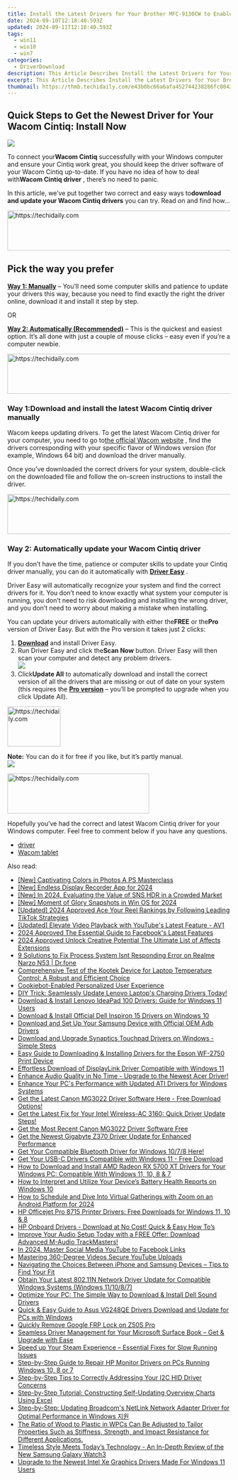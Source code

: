 ```yaml
---
title: Install the Latest Drivers for Your Brother MFC-9130CW to Enable Full Functionality
date: 2024-09-10T12:18:40.593Z
updated: 2024-09-11T12:18:40.593Z
tags:
  - win11
  - win10
  - win7
categories:
  - DriverDownload
description: This Article Describes Install the Latest Drivers for Your Brother MFC-9130CW to Enable Full Functionality
excerpt: This Article Describes Install the Latest Drivers for Your Brother MFC-9130CW to Enable Full Functionality
thumbnail: https://thmb.techidaily.com/e43b0bc66a6afa452744238286fc0843b9dfd431ddd2cd63d446736a0115992b.png
---
```


## Quick Steps to Get the Newest Driver for Your Wacom Cintiq: Install Now

![](https://images.drivereasy.com/wp-content/uploads/2018/08/img_5b7401e2789de.jpg)

 To connect your**Wacom Cintiq** successfully with your Windows computer and ensure your Cintiq work great, you should keep the driver software of your Wacom Cintiq up-to-date. If you have no idea of how to deal with**Wacom Cintiq driver** , there’s no need to panic.

 In this article, we’ve put together two correct and easy ways to**download and update your Wacom Cintiq drivers** you can try. Read on and find how…





<!-- affiliate ads begin -->
<a href="https://ephamedtechinc.pxf.io/c/5597632/2130531/26400" target="_top" id="2130531">
  <img src="//a.impactradius-go.com/display-ad/26400-2130531" border="0" alt="https://techidaily.com" width="728" height="90"/>
</a>
<img height="0" width="0" src="https://ephamedtechinc.pxf.io/i/5597632/2130531/26400" style="position:absolute;visibility:hidden;" border="0" />
<!-- affiliate ads end -->




## Pick the way you prefer

[**Way 1: Manually**](https://tools.techidaily.com/drivereasy/download/) – You’ll need some computer skills and patience to update your drivers this way, because you need to find exactly the right the driver online, download it and install it step by step.

OR

[**Way 2: Automatically (Recommended)**](https://www.drivereasy.com/knowledge/wacom-cintiq-driver-download-update-easily/#w2) – This is the quickest and easiest option. It’s all done with just a couple of mouse clicks – easy even if you’re a computer newbie.





<!-- affiliate ads begin -->
<a href="https://unicoeye.pxf.io/c/5597632/2134235/18498" target="_top" id="2134235">
  <img src="//a.impactradius-go.com/display-ad/18498-2134235" border="0" alt="https://techidaily.com" width="728" height="90"/>
</a>
<img height="0" width="0" src="https://unicoeye.pxf.io/i/5597632/2134235/18498" style="position:absolute;visibility:hidden;" border="0" />
<!-- affiliate ads end -->




### Way 1:Download and install the latest Wacom Cintiq driver manually

 Wacom keeps updating drivers. To get the latest Wacom Cintiq driver for your computer, you need to go to[the official Wacom website](https://www.wacom.com/en-ru) , find the drivers corresponding with your specific flavor of Windows version (for example, Windows 64 bit) and download the driver manually.

 Once you’ve downloaded the correct drivers for your system, double-click on the downloaded file and follow the on-screen instructions to install the driver.





<!-- affiliate ads begin -->
<a href="https://ephamedtechinc.pxf.io/c/5597632/2120861/26400?prodsku=Saturn" target="_top" id="2120861">
  <img src="//a.impactradius-go.com/display-ad/26400-2120861" border="0" alt="https://techidaily.com" width="728" height="90"/>
</a>
<img height="0" width="0" src="https://ephamedtechinc.pxf.io/i/5597632/2120861/26400?prodsku=Saturn" style="position:absolute;visibility:hidden;" border="0" />
<!-- affiliate ads end -->




### Way 2: Automatically update your Wacom Cintiq driver

 If you don’t have the time, patience or computer skills to update your Cintiq driver manually, you can do it automatically with **[Driver Easy](https://tools.techidaily.com/drivereasy/download/)**  .

 Driver Easy will automatically recognize your system and find the correct drivers for it. You don’t need to know exactly what system your computer is running, you don’t need to risk downloading and installing the wrong driver, and you don’t need to worry about making a mistake when installing.

 You can update your drivers automatically with either the**FREE** or the**Pro** version of Driver Easy. But with the Pro version it takes just 2 clicks:

1. **[Download](https://tools.techidaily.com/drivereasy/download/)**  and install Driver Easy.
2. Run Driver Easy and click the**Scan Now** button. Driver Easy will then scan your computer and detect any problem drivers.  
![](https://images.drivereasy.com/wp-content/uploads/2017/07/img_59798dde43f6e.jpg)
3. Click**Update All** to automatically download and install the correct version of all the drivers that are missing or out of date on your system (this requires the **[Pro version](https://tools.techidaily.com/drivereasy/download/)**  – you’ll be prompted to upgrade when you click Update All).  




<!-- affiliate ads begin -->
<a href="https://aligracehair.sjv.io/c/5597632/2135406/19272" target="_top" id="2135406">
  <img src="//a.impactradius-go.com/display-ad/19272-2135406" border="0" alt="https://techidaily.com" width="120" height="90"/>
</a>
<img height="0" width="0" src="https://aligracehair.sjv.io/i/5597632/2135406/19272" style="position:absolute;visibility:hidden;" border="0" />
<!-- affiliate ads end -->




**Note:** You can do it for free if you like, but it’s partly manual.  
![](https://images.drivereasy.com/wp-content/uploads/2017/07/img_5979968c3e6f2.jpg)





<!-- affiliate ads begin -->
<a href="https://aligracehair.sjv.io/c/5597632/2135401/19272" target="_top" id="2135401">
  <img src="//a.impactradius-go.com/display-ad/19272-2135401" border="0" alt="https://techidaily.com" width="320" height="90"/>
</a>
<img height="0" width="0" src="https://aligracehair.sjv.io/i/5597632/2135401/19272" style="position:absolute;visibility:hidden;" border="0" />
<!-- affiliate ads end -->




 Hopefully you’ve had the correct and latest Wacom Cintiq driver for your Windows computer. Feel free to comment below if you have any questions.

* [driver](https://tools.techidaily.com/drivereasy/download/)
* [Wacom tablet](https://tools.techidaily.com/drivereasy/download/)

<ins class="adsbygoogle"
     style="display:block"
     data-ad-format="autorelaxed"
     data-ad-client="ca-pub-7571918770474297"
     data-ad-slot="1223367746"></ins>



<ins class="adsbygoogle"
     style="display:block"
     data-ad-client="ca-pub-7571918770474297"
     data-ad-slot="8358498916"
     data-ad-format="auto"
     data-full-width-responsive="true"></ins>

<span class="atpl-alsoreadstyle">Also read:</span>
<div><ul>
<li><a href="https://extra-hints.techidaily.com/new-captivating-colors-in-photos-a-ps-masterclass/"><u>[New] Captivating Colors in Photos  A PS Masterclass</u></a></li>
<li><a href="https://remote-screen-capture.techidaily.com/new-endless-display-recorder-app-for-2024/"><u>[New] Endless Display Recorder App for 2024</u></a></li>
<li><a href="https://article-tips.techidaily.com/new-in-2024-evaluating-the-value-of-sns-hdr-in-a-crowded-market/"><u>[New] In 2024, Evaluating the Value of SNS HDR in a Crowded Market</u></a></li>
<li><a href="https://visual-screen-recording.techidaily.com/new-moment-of-glory-snapshots-in-win-os-for-2024/"><u>[New] Moment of Glory  Snapshots in Win OS for 2024</u></a></li>
<li><a href="https://instagram-video-files.techidaily.com/updated-2024-approved-ace-your-reel-rankings-by-following-leading-tiktok-strategies/"><u>[Updated] 2024 Approved  Ace Your Reel Rankings by Following Leading TikTok Strategies</u></a></li>
<li><a href="https://youtube-videos.techidaily.com/updated-elevate-video-playback-with-youtubes-latest-feature-av1/"><u>[Updated] Elevate Video Playback with YouTube's Latest Feature - AV1</u></a></li>
<li><a href="https://facebook-videos.techidaily.com/2024-approved-the-essential-guide-to-facebooks-latest-features/"><u>2024 Approved  The Essential Guide to Facebook's Latest Features</u></a></li>
<li><a href="https://fox-glue.techidaily.com/2024-approved-unlock-creative-potential-the-ultimate-list-of-affects-extensions/"><u>2024 Approved  Unlock Creative Potential  The Ultimate List of Affects Extensions</u></a></li>
<li><a href="https://howto.techidaily.com/9-solutions-to-fix-process-system-isnt-responding-error-on-realme-narzo-n53-drfone-by-drfone-fix-android-problems-fix-android-problems/"><u>9 Solutions to Fix Process System Isnt Responding Error on Realme Narzo N53 | Dr.fone</u></a></li>
<li><a href="https://buynow-help.techidaily.com/comprehensive-test-of-the-kootek-device-for-laptop-temperature-control-a-robust-and-efficient-choice/"><u>Comprehensive Test of the Kootek Device for Laptop Temperature Control: A Robust and Efficient Choice</u></a></li>
<li><a href="https://data-safeguard.techidaily.com/cookiebot-enabled-personalized-user-experience/"><u>Cookiebot-Enabled Personalized User Experience</u></a></li>
<li><a href="https://win-amazing.techidaily.com/1722976328093-diy-trick-seamlessly-update-lenovo-laptops-charging-drivers-today/"><u>DIY Trick: Seamlessly Update Lenovo Laptop's Charging Drivers Today!</u></a></li>
<li><a href="https://win-amazing.techidaily.com/download-and-install-lenovo-ideapad-100-drivers-guide-for-windows-11-users/"><u>Download & Install Lenovo IdeaPad 100 Drivers: Guide for Windows 11 Users</u></a></li>
<li><a href="https://win-amazing.techidaily.com/download-and-install-official-dell-inspiron-15-drivers-on-windows-10/"><u>Download & Install Official Dell Inspiron 15 Drivers on Windows 10</u></a></li>
<li><a href="https://win-amazing.techidaily.com/download-and-set-up-your-samsung-device-with-official-oem-adb-drivers/"><u>Download and Set Up Your Samsung Device with Official OEM Adb Drivers</u></a></li>
<li><a href="https://win-amazing.techidaily.com/download-and-upgrade-synaptics-touchpad-drivers-on-windows-simple-steps/"><u>Download and Upgrade Synaptics Touchpad Drivers on Windows - Simple Steps</u></a></li>
<li><a href="https://win-amazing.techidaily.com/easy-guide-to-downloading-and-installing-drivers-for-the-epson-wf-2750-print-device/"><u>Easy Guide to Downloading & Installing Drivers for the Epson WF-2750 Print Device</u></a></li>
<li><a href="https://win-amazing.techidaily.com/effortless-download-of-displaylink-driver-compatible-with-windows-11/"><u>Effortless Download of DisplayLink Driver Compatible with Windows 11</u></a></li>
<li><a href="https://win-amazing.techidaily.com/enhance-audio-quality-in-no-time-upgrade-to-the-newest-acer-driver/"><u>Enhance Audio Quality in No Time - Upgrade to the Newest Acer Driver!</u></a></li>
<li><a href="https://win-amazing.techidaily.com/enhance-your-pcs-performance-with-updated-ati-drivers-for-windows-systems/"><u>Enhance Your PC's Performance with Updated ATI Drivers for Windows Systems</u></a></li>
<li><a href="https://win-amazing.techidaily.com/get-the-latest-canon-mg3022-driver-software-here-free-download-options/"><u>Get the Latest Canon MG3022 Driver Software Here - Free Download Options!</u></a></li>
<li><a href="https://win-amazing.techidaily.com/get-the-latest-fix-for-your-intel-wireless-ac-3160-quick-driver-update-steps/"><u>Get the Latest Fix for Your Intel Wireless-AC 3160: Quick Driver Update Steps!</u></a></li>
<li><a href="https://win-amazing.techidaily.com/get-the-most-recent-canon-mg3022-driver-software-free/"><u>Get the Most Recent Canon MG3022 Driver Software Free</u></a></li>
<li><a href="https://win-amazing.techidaily.com/get-the-newest-gigabyte-z370-driver-update-for-enhanced-performance/"><u>Get the Newest Gigabyte Z370 Driver Update for Enhanced Performance</u></a></li>
<li><a href="https://win-amazing.techidaily.com/get-your-compatible-bluetooth-driver-for-windows-1078-here/"><u>Get Your Compatible Bluetooth Driver for Windows 10/7/8 Here!</u></a></li>
<li><a href="https://win-amazing.techidaily.com/get-your-usb-c-drivers-compatible-with-windows-11-free-download/"><u>Get Your USB-C Drivers Compatible with Windows 11 - Free Download</u></a></li>
<li><a href="https://win-amazing.techidaily.com/how-to-download-and-install-amd-radeon-rx-5700-xt-drivers-for-your-windows-pc-compatible-with-windows-11-10-8-and-7/"><u>How to Download and Install AMD Radeon RX 5700 XT Drivers for Your Windows PC: Compatible With Windows 11, 10, 8 & 7</u></a></li>
<li><a href="https://techno-recovery.techidaily.com/how-to-interpret-and-utilize-your-devices-battery-health-reports-on-windows-10/"><u>How to Interpret and Utilize Your Device’s Battery Health Reports on Windows 10</u></a></li>
<li><a href="https://some-knowledge.techidaily.com/how-to-schedule-and-dive-into-virtual-gatherings-with-zoom-on-an-android-platform-for-2024/"><u>How to Schedule and Dive Into Virtual Gatherings with Zoom on an Android Platform for 2024</u></a></li>
<li><a href="https://win-amazing.techidaily.com/hp-officejet-pro-8715-printer-drivers-free-downloads-for-windows-11-10-and-8/"><u>HP Officejet Pro 8715 Printer Drivers: Free Downloads for Windows 11, 10 & 8</u></a></li>
<li><a href="https://win-amazing.techidaily.com/hp-onboard-drivers-download-at-no-cost-quick-and-easy-how-tos/"><u>HP Onboard Drivers - Download at No Cost! Quick & Easy How To’s</u></a></li>
<li><a href="https://win-amazing.techidaily.com/1722959910533-improve-your-audio-setup-today-with-a-free-offer-download-advanced-m-audio-trackmasters/"><u>Improve Your Audio Setup Today with a FREE Offer: Download Advanced M-Audio TrackMasters!</u></a></li>
<li><a href="https://facebook-video-content.techidaily.com/in-2024-master-social-media-youtube-to-facebook-links/"><u>In 2024, Master Social Media  YouTube to Facebook Links</u></a></li>
<li><a href="https://youtube-clips.techidaily.com/mastering-360-degree-videos-secure-youtube-uploads/"><u>Mastering 360-Degree Videos  Secure YouTube Uploads</u></a></li>
<li><a href="https://buynow-info.techidaily.com/navigating-the-choices-between-iphone-and-samsung-devices-tips-to-find-your-fit/"><u>Navigating the Choices Between iPhone and Samsung Devices – Tips to Find Your Fit</u></a></li>
<li><a href="https://win-amazing.techidaily.com/obtain-your-latest-80211n-network-driver-update-for-compatible-windows-systems-windows-111087/"><u>Obtain Your Latest 802.11N Network Driver Update for Compatible Windows Systems (Windows 11/10/8/7)</u></a></li>
<li><a href="https://win-amazing.techidaily.com/optimize-your-pc-the-simple-way-to-download-and-install-dell-sound-drivers/"><u>Optimize Your PC: The Simple Way to Download & Install Dell Sound Drivers</u></a></li>
<li><a href="https://win-amazing.techidaily.com/quick-and-easy-guide-to-asus-vg248qe-drivers-download-and-update-for-pcs-with-windows/"><u>Quick & Easy Guide to Asus VG248QE Drivers Download and Update for PCs with Windows</u></a></li>
<li><a href="https://review-topics.techidaily.com/quickly-remove-google-frp-lock-on-z50s-pro-by-drfone-android-unlock-remove-google-frp/"><u>Quickly Remove Google FRP Lock on Z50S Pro</u></a></li>
<li><a href="https://win-amazing.techidaily.com/seamless-driver-management-for-your-microsoft-surface-book-get-and-upgrade-with-ease/"><u>Seamless Driver Management for Your Microsoft Surface Book – Get & Upgrade with Ease</u></a></li>
<li><a href="https://win-answers.techidaily.com/speed-up-your-steam-experience-essential-fixes-for-slow-running-issues/"><u>Speed up Your Steam Experience – Essential Fixes for Slow Running Issues</u></a></li>
<li><a href="https://win-amazing.techidaily.com/step-by-step-guide-to-repair-hp-monitor-drivers-on-pcs-running-windows-10-8-or-7/"><u>Step-by-Step Guide to Repair HP Monitor Drivers on PCs Running Windows 10, 8 or 7</u></a></li>
<li><a href="https://win-amazing.techidaily.com/step-by-step-tips-to-correctly-addressing-your-i2c-hid-driver-concerns/"><u>Step-by-Step Tips to Correctly Addressing Your I2C HID Driver Concerns</u></a></li>
<li><a href="https://windows11.techidaily.com/step-by-step-tutorial-constructing-self-updating-overview-charts-using-excel/"><u>Step-by-Step Tutorial: Constructing Self-Updating Overview Charts Using Excel</u></a></li>
<li><a href="https://win-amazing.techidaily.com/step-by-step-updating-broadcoms-netlink-network-adapter-driver-for-optimal-performance-in-windows/"><u>Step-by-Step: Updating Broadcom's NetLink Network Adapter Driver for Optimal Performance in Windows 지원</u></a></li>
<li><a href="https://win-amazing.techidaily.com/the-ratio-of-wood-to-plastic-in-wpcs-can-be-adjusted-to-tailor-properties-such-as-stiffness-strength-and-impact-resistance-for-different-applications/"><u>The Ratio of Wood to Plastic in WPCs Can Be Adjusted to Tailor Properties Such as Stiffness, Strength, and Impact Resistance for Different Applications.</u></a></li>
<li><a href="https://buynow-info.techidaily.com/timeless-style-meets-todays-technology-an-in-depth-review-of-the-new-samsung-galaxy-watch3/"><u>Timeless Style Meets Today’s Technology - An In-Depth Review of the New Samsung Galaxy Watch3</u></a></li>
<li><a href="https://win-amazing.techidaily.com/upgrade-to-the-newest-intel-xe-graphics-drivers-made-for-windows-11-users/"><u>Upgrade to the Newest Intel Xe Graphics Drivers Made For Windows 11 Users</u></a></li>
</ul></div>
